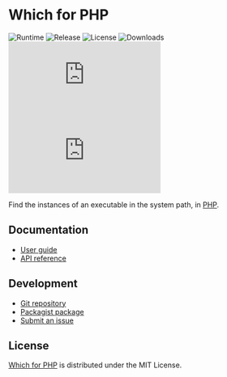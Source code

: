 # Which for PHP
![Runtime](https://badgen.net/packagist/php/cedx/which) ![Release](https://badgen.net/packagist/v/cedx/which) ![License](https://badgen.net/packagist/license/cedx/which) ![Downloads](https://badgen.net/packagist/dt/cedx/which) ![Coverage](https://badgen.net/coveralls/c/github/cedx/which.php) ![Build](https://badgen.net/github/checks/cedx/which.php)

Find the instances of an executable in the system path, in [PHP](https://www.php.net).

## Documentation
- [User guide](https://docs.belin.io/which.php)
- [API reference](https://api.belin.io/which.php)

## Development
- [Git repository](https://git.belin.io/cedx/which.php)
- [Packagist package](https://packagist.org/packages/cedx/which)
- [Submit an issue](https://git.belin.io/cedx/which.php/issues)

## License
[Which for PHP](https://docs.belin.io/which.php) is distributed under the MIT License.
